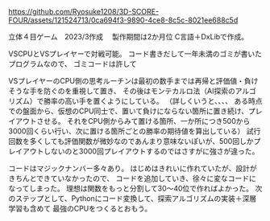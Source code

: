 https://github.com/Ryosuke1208/3D-SCORE-FOUR/assets/121524713/0ca694f3-9890-4ce8-8c5c-8021ee688c5d

立体４目ゲーム　2023/3作成　
製作期間は2か月位
C言語＋DxLibで作成。

VSCPUとVSプレイヤーで対戦可能。
コード書きだして一年未満のゴミが書いたプログラムなので、
ゴミコードは許して

VSプレイヤーのCPU側の思考ルーチンは最初の数手までは再帰と評価値・負けそうな手を防ぐのを重視して置き、
その後はモンテカルロ法（AI探索のアルゴリズム）で勝率の高い手を置くようにしている。
（詳しくいうと、、、、
ある時点での盤面から、仮想のCPU同士で、置いて負けにならない箇所に置き続け、プレイアウトさせる。
それをCPU側からみて置ける箇所、一か所につき500から3000回くらい行い、次に置ける箇所ごとの勝率の期待値を算出している）
試行回数を多くしても評価関数が微妙なのであんまり意味ないぽいが、500回しかプレイアウトしないのと3000回プレイアウトするのではさすがに強さが違った。

コードはマジックナンバー多々あり。
はじめはきれいに作れていたが、設計がきちんとできていなかったので、
コードを追加していき、徐々に変なコードになってしまった。
理想は関数をもっと分割して30～40位で作ればよかった。
次のステップとして、Pythonにコード変換して、探索アルゴリズムの実装＋深層学習も含めて
最強のCPUをつくるとおもう。
